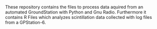 These repository contains the files to process data aquired from an automated GroundStation with Python and Gnu Radio. Furthermore it contains R Files which analyzes scintillation data collected with log files from a GPStation-6.
